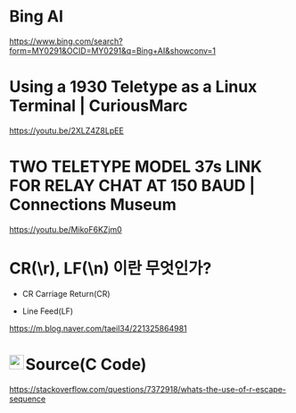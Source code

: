# Bing AI 

https://www.bing.com/search?form=MY0291&OCID=MY0291&q=Bing+AI&showconv=1

# Using a 1930 Teletype as a Linux Terminal | CuriousMarc

https://youtu.be/2XLZ4Z8LpEE

# TWO TELETYPE MODEL 37s LINK FOR RELAY CHAT AT 150 BAUD | Connections Museum

https://youtu.be/MikoF6KZjm0

# CR(\r), LF(\n) 이란 무엇인가?

- CR Carriage Return(CR)

- Line Feed(LF)

https://m.blog.naver.com/taeil34/221325864981


# Source(C Code)<a href="https://en.wikipedia.org/wiki/C_(programming_language)"><img align="left" alt="rust1" width="26px" src="https://user-images.githubusercontent.com/67513038/218466687-3ac83bee-4621-4e75-9141-39724ec2b37b.png" /></a>

https://stackoverflow.com/questions/7372918/whats-the-use-of-r-escape-sequence
